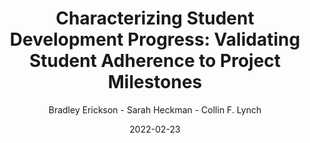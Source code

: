 ---
title: "Characterizing Student Development Progress: Validating Student Adherence to Project Milestones"
author: Bradley Erickson - Sarah Heckman - Collin F. Lynch
date: 2022-02-23
link: https://doi.org/10.1145/3478431.3499373
venue: 'SIGCSE 2022: Proceedings of the 53rd ACM Technical Symposium on Computer Science Education'
---